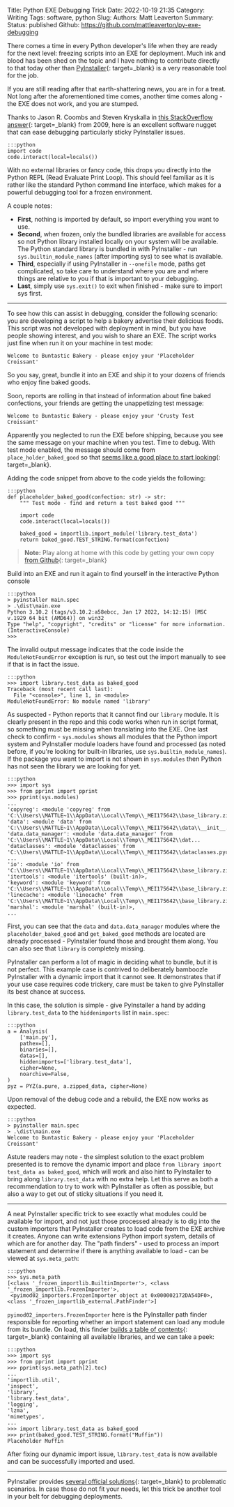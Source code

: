 Title: Python EXE Debugging Trick
Date: 2022-10-19 21:35
Category: Writing
Tags: software, python
Slug:
Authors: Matt Leaverton
Summary:
Status: published
Github: https://github.com/mattleaverton/py-exe-debugging

There comes a time in every Python developer's life when they are ready for the next level: freezing scripts into
an EXE for deployment. Much ink and blood has been shed on the topic and I have nothing to contribute directly to that
today other than [PyInstaller](https://pyinstaller.org/en/stable/){: target=_blank} is a very reasonable tool for the
job.

If you are still reading after that earth-shattering news, you are in for a treat. Not long after the aforementioned time comes,
another time comes along - the EXE does not work, and you are stumped.

Thanks to Jason R. Coombs and Steven Kryskalla in [this StackOverflow answer](https://stackoverflow.com/a/1396386){: target=_blank} from
2009, here is an excellent software nugget that can ease debugging particularly sticky PyInstaller issues.

    :::python
    import code
    code.interact(local=locals())

With no external libraries or fancy code, this drops you directly into the Python REPL (Read Evaluate Print Loop).
This should feel familiar as it is rather like the standard Python command line interface, which makes for a powerful 
debugging tool for a frozen environment. 

A couple notes: 

- **First**, nothing is imported by default, so import everything you want
to use. 
- **Second**, when frozen, only the bundled libraries are available for access so not Python library installed locally
on your system will be available. The Python standard library is bundled in with PyInstaller - run `sys.builtin_module_names`
(after importing sys) to see what is available. 
- **Third**, especially if using PyInstaller in `--onefile` mode, paths 
get complicated, so take care to understand where you are and where things are relative to you if that is 
important to your debugging. 
- **Last**, simply use `sys.exit()` to exit when finished - make sure to import sys first.


---

To see how this can assist in debugging, consider the following scenario: you are developing a script to help a bakery 
advertise their delicious foods. This script was not developed with deployment in mind, but you have people 
showing interest, and you wish to share an EXE. The script works just fine when run it on your machine in test mode: 

    Welcome to Buntastic Bakery - please enjoy your 'Placeholder Croissant'

So you say, great, bundle it into an EXE and ship it to your dozens of friends who enjoy fine baked goods. 

Soon, reports are rolling in that instead of information about fine baked confections, your friends are getting the 
unappetizing test message:
    
    Welcome to Buntastic Bakery - please enjoy your 'Crusty Test Croissant'

Apparently you neglected to run the EXE before shipping, because you see the same message on your machine when
you test. Time to debug. With test mode enabled, the message should come from `place_holder_baked_good` so that 
[seems like a good place to start looking](https://github.com/mattleaverton/py-exe-debugging/blob/main/data/data_manager.py#L13){: target=_blank}. 

Adding the code snippet from above to the code yields the following:

    :::python
    def placeholder_baked_good(confection: str) -> str:
        """ Test mode - find and return a test baked good """

        import code
        code.interact(local=locals())

        baked_good = importlib.import_module('library.test_data')
        return baked_good.TEST_STRING.format(confection)

> **Note:** Play along at home with this code by getting your own copy [from Github](https://github.com/mattleaverton/py-exe-debugging){: target=_blank} 

Build into an EXE and run it again to find yourself in the interactive Python console

    :::python
    > pyinstaller main.spec
    > .\dist\main.exe
    Python 3.10.2 (tags/v3.10.2:a58ebcc, Jan 17 2022, 14:12:15) [MSC v.1929 64 bit (AMD64)] on win32
    Type "help", "copyright", "credits" or "license" for more information.
    (InteractiveConsole)
    >>> 

The invalid output message indicates that the code inside the `ModuleNotFoundError` exception is run, so test out
the import manually to see if that is in fact the issue.

    :::python
    >>> import library.test_data as baked_good
    Traceback (most recent call last):
      File "<console>", line 1, in <module>
    ModuleNotFoundError: No module named 'library'

As suspected - Python reports that it cannot find our `library` module. It is clearly present in the repo and this code
works when run in script format, so something must be missing when translating into the EXE. One last check to confirm - 
`sys.modules` shows all modules that the Python import system and PyInstaller module loaders have found and processed
(as noted before, if you're looking for built-in libraries, use `sys.builtin_module_names`). If the package you
want to import is not shown in `sys.modules` then Python has not seen the library we are looking for yet.

    :::python
    >>> import sys
    >>> from pprint import pprint
    >>> pprint(sys.modules)
    ...
    'copyreg': <module 'copyreg' from 'C:\\Users\\MATTLE~1\\AppData\\Local\\Temp\\_MEI175642\\base_library.zip\\copyr...
    'data': <module 'data' from 'C:\\Users\\MATTLE~1\\AppData\\Local\\Temp\\_MEI175642\\data\\__init__.pyc'>,
    'data.data_manager': <module 'data.data_manager' from 'C:\\Users\\MATTLE~1\\AppData\\Local\\Temp\\_MEI175642\\dat...
    'dataclasses': <module 'dataclasses' from 'C:\\Users\\MATTLE~1\\AppData\\Local\\Temp\\_MEI175642\\dataclasses.pyc...
    ...
    'io': <module 'io' from 'C:\\Users\\MATTLE~1\\AppData\\Local\\Temp\\_MEI175642\\base_library.zip\\io.pyc'>,
    'itertools': <module 'itertools' (built-in)>,
    'keyword': <module 'keyword' from 'C:\\Users\\MATTLE~1\\AppData\\Local\\Temp\\_MEI175642\\base_library.zip\\keywo...
    'linecache': <module 'linecache' from 'C:\\Users\\MATTLE~1\\AppData\\Local\\Temp\\_MEI175642\\base_library.zip\\l...
    'marshal': <module 'marshal' (built-in)>,
    ...

First, you can see that the `data` and `data.data_manager` modules where the `placeholder_baked_good` and `get_baked_good` 
methods are located are already processed - PyInstaller found those and brought them along. You can also see
that `library` is completely missing.

PyInstaller can perform a lot of magic in deciding what to bundle, but it is not perfect. This example case is 
contrived to deliberately bamboozle PyInstaller with a dynamic import that it cannot see. It demonstrates
that if your use case requires code trickery, care must be taken to give PyInstaller its best chance at success.

In this case, the solution is simple - give PyInstaller a hand by adding `library.test_data` to the `hiddenimports` list 
in `main.spec`:
    
    :::python
    a = Analysis(
        ['main.py'],
        pathex=[],
        binaries=[],
        datas=[],
        hiddenimports=['library.test_data'],
        cipher=None,
        noarchive=False,
    )
    pyz = PYZ(a.pure, a.zipped_data, cipher=None)

Upon removal of the debug code and a rebuild, the EXE now works as expected.

    :::python
    > pyinstaller main.spec
    > .\dist\main.exe
    Welcome to Buntastic Bakery - please enjoy your 'Placeholder Croissant'

Astute readers may note - the simplest solution to the exact problem presented is to remove the
dynamic import and place `from library import test_data as baked_good`, which will work and also hint to PyInstaller
to bring along `library.test_data` with no extra help. Let this serve as both a recommendation to try to work with
PyInstaller as often as possible, but also a way to get out of sticky situations if you need it. 

---

A neat PyInstaller specific trick to see exactly what modules could be available for import, and not just those processed 
already is to dig into the custom importers that PyInstaller creates to load code from the EXE archive it creates.
Anyone can write extensions Python import system, details of which are for another day. The "path finders" - used
to process an import statement and determine if there is anything available to load - can be viewed at `sys.meta_path`:

    :::python
    >>> sys.meta_path
    [<class '_frozen_importlib.BuiltinImporter'>, <class '_frozen_importlib.FrozenImporter'>, 
     <pyimod02_importers.FrozenImporter object at 0x000002172DA54DF0>, <class '_frozen_importlib_external.PathFinder'>]

`pyimod02_importers.FrozenImporter` here is the PyInstaller path finder responsible for reporting whether an import
statement can load any module from its bundle. On load, this finder [builds a table of contents](https://github.com/pyinstaller/pyinstaller/blob/develop/PyInstaller/loader/pyimod02_importers.py#L117){: target=_blank} containing all available 
libraries, and we can take a peek:

    :::python
    >>> import sys
    >>> from pprint import pprint
    >>> pprint(sys.meta_path[2].toc)
    ...
    'importlib.util',
    'inspect',
    'library',
    'library.test_data',
    'logging',
    'lzma',
    'mimetypes',
    ...
    >>> import library.test_data as baked_good
    >>> print(baked_good.TEST_STRING.format("Muffin"))
    Placeholder Muffin

After fixing our dynamic import issue, `library.test_data` is now available and can be successfully imported and used.

---

PyInstaller provides [several official solutions](https://pyinstaller.org/en/stable/when-things-go-wrong.html){: target=_blank} 
to problematic scenarios. In case those do not fit your needs, let this trick be another
tool in your belt for debugging deployments. 

